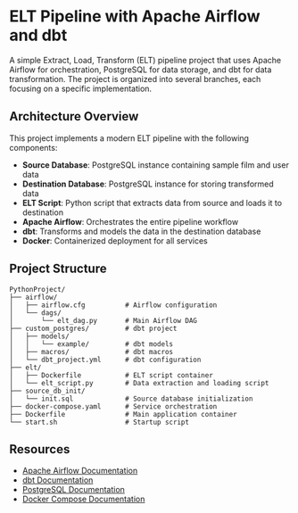 # ELT Pipeline with Apache Airflow and dbt

A simple Extract, Load, Transform (ELT) pipeline project that uses Apache
Airflow for orchestration, PostgreSQL for data storage, and dbt for data transformation. The project is organized into
several branches, each focusing on a specific implementation.

## Architecture Overview

This project implements a modern ELT pipeline with the following components:

- **Source Database**: PostgreSQL instance containing sample film and user data
- **Destination Database**: PostgreSQL instance for storing transformed data
- **ELT Script**: Python script that extracts data from source and loads it to destination
- **Apache Airflow**: Orchestrates the entire pipeline workflow
- **dbt**: Transforms and models the data in the destination database
- **Docker**: Containerized deployment for all services

## Project Structure

```
PythonProject/
├── airflow/
│   ├── airflow.cfg          # Airflow configuration
│   └── dags/
│       └── elt_dag.py       # Main Airflow DAG
├── custom_postgres/         # dbt project
│   ├── models/
│   │   └── example/         # dbt models
│   ├── macros/              # dbt macros
│   └── dbt_project.yml      # dbt configuration
├── elt/
│   ├── Dockerfile           # ELT script container
│   └── elt_script.py        # Data extraction and loading script
├── source_db_init/
│   └── init.sql             # Source database initialization
├── docker-compose.yaml      # Service orchestration
├── Dockerfile               # Main application container
└── start.sh                 # Startup script
```

## Resources

- [Apache Airflow Documentation](https://airflow.apache.org/docs/)
- [dbt Documentation](https://docs.getdbt.com/)
- [PostgreSQL Documentation](https://www.postgresql.org/docs/)
- [Docker Compose Documentation](https://docs.docker.com/compose/)
